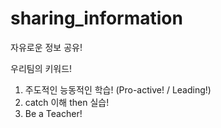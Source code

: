 # sharing_information
자유로운 정보 공유!


우리팀의 키워드!
 
1. 주도적인 능동적인 학습! (Pro-active! / Leading!)
2. catch 이해 then 실습!
3. Be a Teacher!
